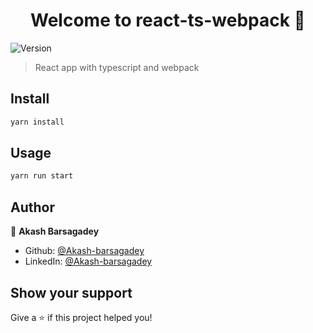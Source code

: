 <h1 align="center">Welcome to react-ts-webpack 👋</h1>
<p>
  <img alt="Version" src="https://img.shields.io/badge/version-0.1.0-blue.svg?cacheSeconds=2592000" />
</p>

> React app with typescript and webpack

## Install

```sh
yarn install
```

## Usage

```sh
yarn run start
```

## Author

👤 **Akash Barsagadey**

* Github: [@Akash-barsagadey](https://github.com/Akash-barsagadey)
* LinkedIn: [@Akash-barsagadey](https://linkedin.com/in/Akash-barsagadey)

## Show your support

Give a ⭐️ if this project helped you!
